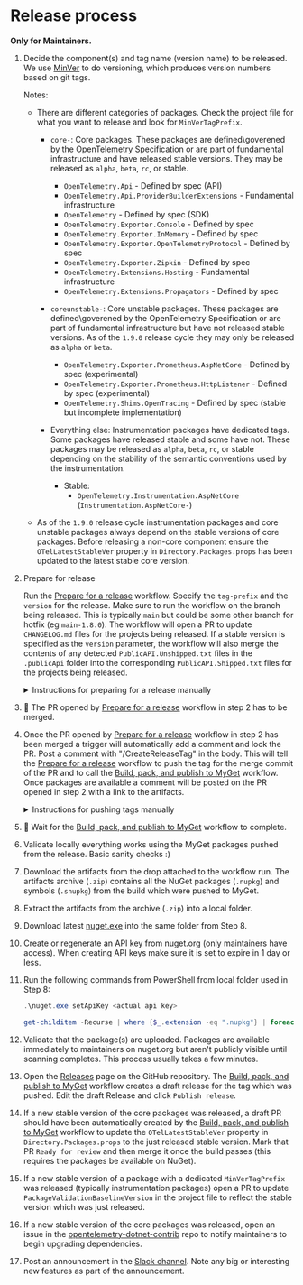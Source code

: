 # Release process

**Only for Maintainers.**

 1. Decide the component(s) and tag name (version name) to be released. We use
    [MinVer](https://github.com/adamralph/minver) to do versioning, which
    produces version numbers based on git tags.

    Notes:

       * There are different categories of packages. Check the project file for
         what you want to release and look for `MinVerTagPrefix`.

         * `core-`: Core packages. These packages are defined\goverened by the
           OpenTelemetry Specification or are part of fundamental infrastructure
           and have released stable versions. They may be released as `alpha`,
           `beta`, `rc`, or stable.

           * `OpenTelemetry.Api` - Defined by spec (API)
           * `OpenTelemetry.Api.ProviderBuilderExtensions` - Fundamental
             infrastructure
           * `OpenTelemetry` - Defined by spec (SDK)
           * `OpenTelemetry.Exporter.Console` - Defined by spec
           * `OpenTelemetry.Exporter.InMemory` - Defined by spec
           * `OpenTelemetry.Exporter.OpenTelemetryProtocol` - Defined by spec
           * `OpenTelemetry.Exporter.Zipkin` - Defined by spec
           * `OpenTelemetry.Extensions.Hosting` - Fundamental infrastructure
           * `OpenTelemetry.Extensions.Propagators` - Defined by spec

         * `coreunstable-`: Core unstable packages. These packages are
           defined\goverened by the OpenTelemetry Specification or are part of
           fundamental infrastructure but have not released stable versions. As
           of the `1.9.0` release cycle they may only be released as `alpha` or
           `beta`.

           * `OpenTelemetry.Exporter.Prometheus.AspNetCore` - Defined by spec
             (experimental)
           * `OpenTelemetry.Exporter.Prometheus.HttpListener` - Defined by spec
             (experimental)
           * `OpenTelemetry.Shims.OpenTracing` - Defined by spec (stable but
             incomplete implementation)

         * Everything else: Instrumentation packages have dedicated tags. Some
           packages have released stable and some have not. These packages may
           be released as `alpha`, `beta`, `rc`, or stable depending on the
           stability of the semantic conventions used by the instrumentation.

           * Stable:
             * `OpenTelemetry.Instrumentation.AspNetCore` (`Instrumentation.AspNetCore-`)

       * As of the `1.9.0` release cycle instrumentation packages and core
         unstable packages always depend on the stable versions of core
         packages. Before releasing a non-core component ensure the
         `OTelLatestStableVer` property in `Directory.Packages.props` has been
         updated to the latest stable core version.

 2. Prepare for release

    Run the [Prepare for a
    release](https://github.com/open-telemetry/opentelemetry-dotnet/actions/workflows/prepare-release.yml)
    workflow. Specify the `tag-prefix` and the `version` for the release. Make
    sure to run the workflow on the branch being released. This is typically
    `main` but could be some other branch for hotfix (eg `main-1.8.0`). The
    workflow will open a PR to update `CHANGELOG.md` files for the projects
    being released. If a stable version is specified as the `version` parameter,
    the workflow will also merge the contents of any detected
    `PublicAPI.Unshipped.txt` files in the `.publicApi` folder into the
    corresponding `PublicAPI.Shipped.txt` files for the projects being released.

    <details>
    <summary>Instructions for preparing for a release manually</summary>

    * Update CHANGELOG files

       Run the PowerShell script `.\build\update-changelogs.ps1 -minVerTagPrefix
       [MinVerTagPrefix] -version [Version]`. Where `[MinVerTagPrefix]` is the tag
       prefix (eg `core-`) for the components being released and `[Version]` is the
       version being released (eg `1.9.0`). This will update `CHANGELOG.md` files
       for the projects being released.

    * **Stable releases only**: Normalize PublicApi files
 
       Run the PowerShell script `.\build\finalize-publicapi.ps1 -minVerTagPrefix
       [MinVerTagPrefix]`. Where `[MinVerTagPrefix]` is the tag prefix (eg `core-`)
       for the components being released. This will merge the contents of any
       detected `PublicAPI.Unshipped.txt` files in the `.publicApi` folder into the
       corresponding `PublicAPI.Shipped.txt` files for the projects being released.
    </details

 3. :stop_sign: The PR opened by [Prepare for a
    release](https://github.com/open-telemetry/opentelemetry-dotnet/actions/workflows/prepare-release.yml)
    workflow in step 2 has to be merged.

 4. Once the PR opened by [Prepare for a
    release](https://github.com/open-telemetry/opentelemetry-dotnet/actions/workflows/prepare-release.yml)
    workflow in step 2 has been merged a trigger will automatically add a
    comment and lock the PR. Post a comment with "/CreateReleaseTag" in the
    body. This will tell the [Prepare for a
    release](https://github.com/open-telemetry/opentelemetry-dotnet/actions/workflows/prepare-release.yml)
    workflow to push the tag for the merge commit of the PR and to call the
    [Build, pack, and publish to
    MyGet](https://github.com/open-telemetry/opentelemetry-dotnet/actions/workflows/publish-packages-1.0.yml)
    workflow. Once packages are available a comment will be posted on the PR
    opened in step 2 with a link to the artifacts.

    <details>
    <summary>Instructions for pushing tags manually</summary>

    Note: In the below examples `git push origin` is used. If running in a fork,
    add the main repo as `upstream` and use `git push upstream` instead. Pushing
    a tag to `origin` in a fork pushes the tag to the fork.

    * If releasing core components, add and push the tag prefixed with `core-`.
    For example:

       ```sh
       git tag -a core-1.4.0-beta.1 -m "1.4.0-beta.1 of all core components"
       git push origin core-1.4.0-beta.1
       ```

    * If releasing core unstable components, push the tag prefixed with
    `coreunstable-`. For example:

       ```sh
       git tag -a coreunstable-1.9.0-beta.1 -m "1.9.0-beta.1 of all core unstable components"
       git push origin coreunstable-1.9.0-beta.1
       ```

    * If releasing a particular non-core component which has a dedicated
    `MinverTagPrefix` (such as AspNetCore instrumentation), push the tag with
    that particular prefix. For example:

       ```sh
       git tag -a Instrumentation.AspNetCore-1.6.0 -m "1.6.0 of AspNetCore instrumentation library"
       git push origin Instrumentation.AspNetCore-1.6.0
       ```

    Pushing the tag will kick off the [Build, pack, and publish to
    MyGet](https://github.com/open-telemetry/opentelemetry-dotnet/actions/workflows/publish-packages-1.0.yml)
    workflow.
    </details>

 5. :stop_sign: Wait for the [Build, pack, and publish to
    MyGet](https://github.com/open-telemetry/opentelemetry-dotnet/actions/workflows/publish-packages-1.0.yml)
    workflow to complete.

 6. Validate locally everything works using the MyGet packages pushed from the
    release. Basic sanity checks :)

 7. Download the artifacts from the drop attached to the workflow run. The
    artifacts archive (`.zip`) contains all the NuGet packages (`.nupkg`) and
    symbols (`.snupkg`) from the build which were pushed to MyGet.

 8. Extract the artifacts from the archive (`.zip`) into a local folder.

 9. Download latest [nuget.exe](https://www.nuget.org/downloads) into the same
    folder from Step 8.

10. Create or regenerate an API key from nuget.org (only maintainers have
    access). When creating API keys make sure it is set to expire in 1 day or
    less.

11. Run the following commands from PowerShell from local folder used in Step 8:

    ```powershell
    .\nuget.exe setApiKey <actual api key>

    get-childitem -Recurse | where {$_.extension -eq ".nupkg"} | foreach ($_) {.\nuget.exe push $_.fullname -Source https://api.nuget.org/v3/index.json}
    ```

12. Validate that the package(s) are uploaded. Packages are available
    immediately to maintainers on nuget.org but aren't publicly visible until
    scanning completes. This process usually takes a few minutes.

13. Open the
    [Releases](https://github.com/open-telemetry/opentelemetry-dotnet/releases)
    page on the GitHub repository. The [Build, pack, and publish to
    MyGet](https://github.com/open-telemetry/opentelemetry-dotnet/actions/workflows/publish-packages-1.0.yml)
    workflow creates a draft release for the tag which was pushed. Edit the
    draft Release and click `Publish release`.

14. If a new stable version of the core packages was released, a draft PR should
    have been automatically created by the [Build, pack, and publish to
    MyGet](https://github.com/open-telemetry/opentelemetry-dotnet/actions/workflows/publish-packages-1.0.yml)
    workflow to update the `OTelLatestStableVer` property in
    `Directory.Packages.props` to the just released stable version. Mark that PR
    `Ready for review` and then merge it once the build passes (this requires
    the packages be available on NuGet).

15. If a new stable version of a package with a dedicated `MinVerTagPrefix` was
    released (typically instrumentation packages) open a PR to update
    `PackageValidationBaselineVersion` in the project file to reflect the stable
    version which was just released.

16. If a new stable version of the core packages was released, open an issue in
    the
    [opentelemetry-dotnet-contrib](https://github.com/open-telemetry/opentelemetry-dotnet-contrib)
    repo to notify maintainers to begin upgrading dependencies.

17. Post an announcement in the [Slack
    channel](https://cloud-native.slack.com/archives/C01N3BC2W7Q). Note any big
    or interesting new features as part of the announcement.
